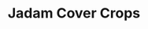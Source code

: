 ---
title: Jadam Cover Crops
tags: [cover crop, crop]
keywords: compost
last_updated: July 10, 2018
summary: ""
sidebar: jadam_sidebar
permalink: jadam-cover-crops
toc: true
---